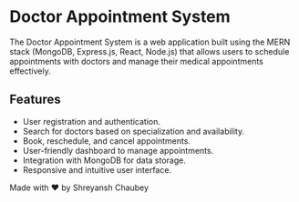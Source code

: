 # Doctor Appointment System

The Doctor Appointment System is a web application built using the MERN stack (MongoDB, Express.js, React, Node.js) that allows users to schedule appointments with doctors and manage their medical appointments effectively.

## Features

- User registration and authentication.
- Search for doctors based on specialization and availability.
- Book, reschedule, and cancel appointments.
- User-friendly dashboard to manage appointments.
- Integration with MongoDB for data storage.
- Responsive and intuitive user interface.

Made with ❤️ by Shreyansh Chaubey
